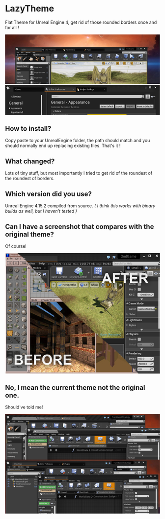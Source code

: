 # LazyTheme
Flat Theme for Unreal Engine 4, get rid of those rounded borders once and for all !

![preview](preview.png)
![preview](preview2.png)

## How to install?
Copy paste to your UnrealEngine folder, the path should match and you should normally end up replacing existing files. That's it !

## What changed?
Lots of tiny stuff, but most importantly I tried to get rid of the roundest of the roundest of borders.

## Which version did you use?
Unreal Engine 4.15.2 compiled from source. 
_( I think this works with binary builds as well, but I haven't tested )_

## Can I have a screenshot that compares with the original theme?
Of course!

![](comparison.png)

## No, I mean the current theme not the original one.
Should've told me!

![](comparison_true.png)